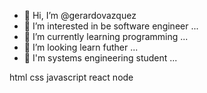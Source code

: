 - 👋 Hi, I’m @gerardovazquez
- 👀 I’m interested in be software engineer ...
- 🌱 I’m currently learning programming ...
- 💞️ I’m looking learn futher  ...
- 💞️ I'm systems engineering student   ...

<!---
gerardovazquez29/gerardovazquez29 is a ✨ special ✨ repository because its `README.md` (this file) appears on your GitHub profile.
You can click the Preview link to take a look at your changes.
--->
html css javascript react node
